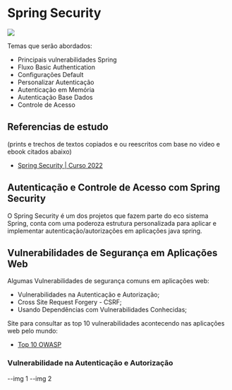 # Spring Security

<img src="https://pbs.twimg.com/media/DU7GUGCV4AAf90X.jpg">

Temas que serão abordados:
  - Principais vulnerabilidades Spring
  - Fluxo Basic Authentication
  - Configurações Default 
  - Personalizar Autenticação
  - Autenticação em Memória
  - Autenticação Base Dados
  - Controle de Acesso

## Referencias de estudo
(prints e trechos de textos copiados e ou reescritos com base no video e ebook citados abaixo)
* [Spring Security | Curso 2022](https://www.youtube.com/watch?v=t6prPki7daU&t=6034s)

## Autenticação e Controle de Acesso com Spring Security

O Spring Security é um dos projetos que fazem parte do eco sistema Spring, conta com uma poderoza estrutura personalizada para aplicar e implementar autenticação/autorizações em aplicações java spring.

## Vulnerabilidades de Segurança em Aplicações Web

Algumas Vulnerabilidades de segurança comuns em aplicações web:
  - Vulnerabilidades na Autenticação e Autorização;
  - Cross Site Request Forgery - CSRF;
  - Usando Dependências com Vulnerabilidades Conhecidas;

Site para consultar as top 10 vulnerabilidades acontecendo nas aplicações web pelo mundo:
* [Top 10 OWASP](https://owasp.org/www-project-top-ten)

### Vulnerabilidade na Autenticação e Autorização

--img 1
--img 2


